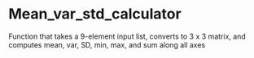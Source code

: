 # Mean_var_std_calculator
Function that takes a 9-element input list, converts to 3 x 3 matrix, and computes mean, var, SD, min, max, and sum along all axes
